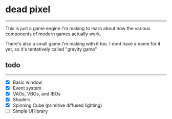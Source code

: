 # dead pixel
---
This is just a game engine I'm making to learn about how the various 
components of modern games actually work.

There's also a small game I'm making with it too. I dont have a name
for it yet, so it's tentatively called "gravity game"

## todo
---
- [X] Basic window
- [X] Event system
- [X] VAOs, VBOs, and IBOs
- [X] Shaders
- [X] Spinning Cube (primitive diffused lighting)
- [ ] Simple UI library
